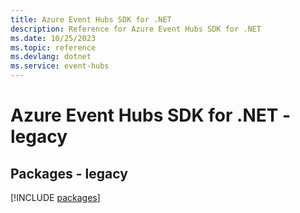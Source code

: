 ```yaml
---
title: Azure Event Hubs SDK for .NET
description: Reference for Azure Event Hubs SDK for .NET
ms.date: 10/25/2023
ms.topic: reference
ms.devlang: dotnet
ms.service: event-hubs
---
```

# Azure Event Hubs SDK for .NET - legacy
## Packages - legacy
[!INCLUDE [packages](event-hubs-index.md)]